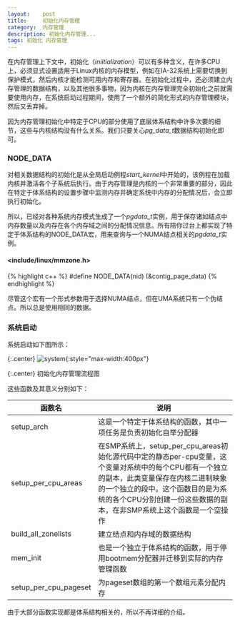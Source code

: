 ```yaml
---
layout:    post
title:     初始化内存管理
category:  内存管理
description: 初始化内存管理...
tags: 初始化 内存管理
---
```

在内存管理上下文中，初始化（*iniitialization*）可以有多种含义，在许多CPU上，必须显式设置适用于Linux内核的内存模型，例如在IA-32系统上需要切换到保护模式，然后内核才能检测可用内存和寄存器。在初始化过程中，还必须建立内存管理的数据结构，以及其他很多事物，因为内核在内存管理完全初始化之前就需要使用内存，在系统启动过程期间，使用了一个额外的简化形式的内存管理模块，然后又丢弃掉。

因为内存管理初始化中特定于CPU的部分使用了底层体系结构中许多次要的细节，这些与内核结构没有什么关系。我们只要关心*pg_data_t*数据结构初始化即可。

### NODE_DATA ###
对相关数据结构的初始化是从全局启动例程*start_kernel*中开始的，该例程在加载内核并激活各个子系统后执行。由于内存管理是内核的一个非常重要的部分，因此在特定于体系结构的设置步骤中监测内存并确定系统中内存的分配情况后，会立即执行初始化。

所以，已经对各种系统内存模式生成了一个*pgdata_t*实例，用于保存诸如结点中内存数量以及内存在各个内存域之间的分配情况信息。所有陪你过台上都实现了特定于体系结构的NODE\_DATA宏，用来查询与一个NUMA结点相关的*pgdata_t*实例。

#### <include/linux/mmzone.h> ####

{% highlight c++ %}
#define NODE_DATA(nid) (&contig_page_data)
{% endhighlight %}

尽管这个宏有一个形式参数用于选择NUMA结点，但在UMA系统只有一个伪结点。所以总是使用相同的数据。

### 系统启动 ###

系统启动如下图所示：

{:.center}
![system](/linux-kernel-architecture/images/start_kernel.png){:style="max-width:400px"}

{:.center}
初始化内存管理流程图

这些函数及其意义分别如下：

函数名                    | 说明
------------             | -------------
setup_arch               | 这是一个特定于体系结构的函数，其中一项任务是负责初始化自举分配器
setup\_per\_cpu_areas    | 在SMP系统上，setup\_per\_cpu\_areas初始化源代码中定的静态per-cpu变量，这个变量对系统中的每个CPU都有一个独立的副本，此类变量保存在内核二进制映象的一个独立的段中。这个函数目的是为系统的各个CPU分别创建一份这些数据的副本，在非SMP系统上这个函数是一个空操作
build\_all\_zonelists    | 建立结点和内存域的数据结构
mem_init                 | 也是一个独立于体系结构的函数，用于停用bootmem分配器并迁移到实际的内存管理函数
setup\_per\_cpu\_pageset | 为pageset数组的第一个数组元素分配内存

由于大部分函数实现都是体系结构相关的，所以不再详细的介绍。